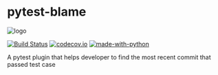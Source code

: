 # pytest-blame

![logo](.github/path-to-logo.png "alt-text")

[![Build Status](https://api.travis-ci.org/inTestiGator/pytest-blame.svg?branch=master)](https://travis-ci.org/inTestiGator/pytest-blame)
[![codecov.io](http://codecov.io/github/inTestiGator/pytest-blame/coverage.svg?branch=master)](http://codecov.io/github/inTestiGator/pytest-blame?branch=master)
[![made-with-python](http://img.shields.io/badge/Made%20with-Python-orange.svg)](https://www.python.org/)

A pytest plugin that helps developer to find the most recent commit that passed test case
